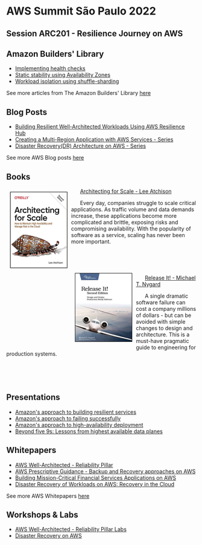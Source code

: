 # AWS Summit São Paulo 2022
## Session ARC201 - Resilience Journey on AWS


## Amazon Builders' Library
* [Implementing health checks](https://aws.amazon.com/builders-library/implementing-health-checks/)
* [Static stability using Availability Zones](https://aws.amazon.com/builders-library/static-stability-using-availability-zones/)
* [Workload isolation using shuffle-sharding](https://aws.amazon.com/builders-library/workload-isolation-using-shuffle-sharding/)


See more articles from The Amazon Builders' Library [here](https://aws.amazon.com/builders-library/)


## Blog Posts
* [Building Resilient Well-Architected Workloads Using AWS Resilience Hub](https://aws.amazon.com/blogs/architecture/building-resilient-well-architected-workloads-using-aws-resilience-hub/)
* [Creating a Multi-Region Application with AWS Services - Series](https://aws.amazon.com/blogs/architecture/creating-a-multi-region-application-with-aws-services-part-1-compute-and-security/)
* [Disaster Recovery(DR) Architecture on AWS - Series](https://aws.amazon.com/blogs/architecture/disaster-recovery-dr-architecture-on-aws-part-i-strategies-for-recovery-in-the-cloud/)

See more AWS Blog posts [here](https://aws.amazon.com/blogs/)


## Books

<img align="left" width="150" height="200" src="images/book_architecting_for_scale.jpg" style="margin:10px 10px 10px 10px; border: 1px solid black;">

&nbsp; &nbsp; &nbsp; [Architecting for Scale - Lee Atchison](https://www.amazon.com/Architecting-Scale-Maintain-Availability-Manage/dp/1492057177/)

&nbsp; &nbsp; &nbsp; Every day, companies struggle to scale critical applications. As traffic volume and data demands increase, these applications become more complicated and brittle, exposing risks and compromising availability. With the popularity of software as a service, scaling has never been more important.

<br>
<br>
<br>

<img align="left" width="150" height="180" src="images/book_release_it.jpg" style="margin:10px 10px 10px 10px; border: 1px solid black;">

&nbsp; &nbsp; &nbsp; [Release It! - Michael T. Nygard](https://www.amazon.com/Release-Design-Deploy-Production-Ready-Software/dp/1680502395/)

&nbsp; &nbsp; &nbsp; A single dramatic software failure can cost a company millions of dollars - but can be avoided with simple changes to design and architecture. This is a must-have pragmatic guide to engineering for production systems.

<br>
<br>
<br>

## Presentations
* [Amazon's approach to building resilient services](https://www.youtube.com/watch?v=KLxwhsJuZ44)
* [Amazon's approach to failing successfully](https://www.youtube.com/watch?v=yQiRli2ZPxU)
* [Amazon's approach to high-availability deployment](https://youtube.com/watch?v=bCgD2bX1LI4)
* [Beyond five 9s: Lessons from highest available data planes](https://www.youtube.com/watch?v=2L1S0zfnIzo)

## Whitepapers

* [AWS Well-Architected - Reliability Pillar](https://docs.aws.amazon.com/wellarchitected/latest/reliability-pillar/welcome.html)
* [AWS Prescriptive Guidance - Backup and Recovery approaches on AWS](https://docs.aws.amazon.com/prescriptive-guidance/latest/backup-recovery/backup-recovery.pdf)
* [Building Mission-Critical Financial Services Applications on AWS](https://d1.awsstatic.com/Industries/Financial%20Services/Overview/Resilient%20Applications%20on%20AWS%20for%20Financial%20Services.pdf)
* [Disaster Recovery of Workloads on AWS: Recovery in the Cloud](https://docs.aws.amazon.com/prescriptive-guidance/latest/backup-recovery/backup-recovery.pdf)

See more AWS Whitepapers [here](https://aws.amazon.com/whitepapers/)


## Workshops & Labs
* [AWS Well-Architected - Reliability Pillar Labs](https://www.wellarchitectedlabs.com/reliability/)
* [Disaster Recovery on AWS](https://disaster-recovery.workshop.aws/)
